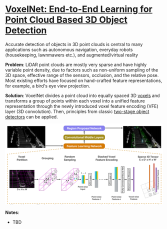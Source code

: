 # [VoxelNet: End-to-End Learning for Point Cloud Based 3D Object Detection](https://arxiv.org/pdf/1711.06396.pdf)

Accurate detection of objects in 3D point clouds is central to many applications such as autonomous navigation, everyday robots (housekeeping, lawnmawers etc.), and augmented/virtual reality

**Problem**: LiDAR point clouds are mostly very sparse and have highly variable point density, due to factors such as non-uniform sampling of the 3D space, effective range of the sensors, occlusion, and the relative pose. Most existing efforts have focused on hand-crafted feature representations, for example, a bird's eye view projection.

**Solution**: VoxelNet divides a point cloud into equally spaced 3D [voxels](https://en.wikipedia.org/wiki/Voxel) and transforms a group of points within each voxel into a unified feature representation through the newly introduced voxel feature encoding (VFE) layer (3D convolution). Then, principles from classic [two-stage object detectors](https://lilianweng.github.io/lil-log/2017/12/31/object-recognition-for-dummies-part-3.html) can be applied.

![HTC](../images/voxelnet_architecture.png?raw=true "General flow of data in the VoxelNet architecture.")


**Notes**:
* TBD
